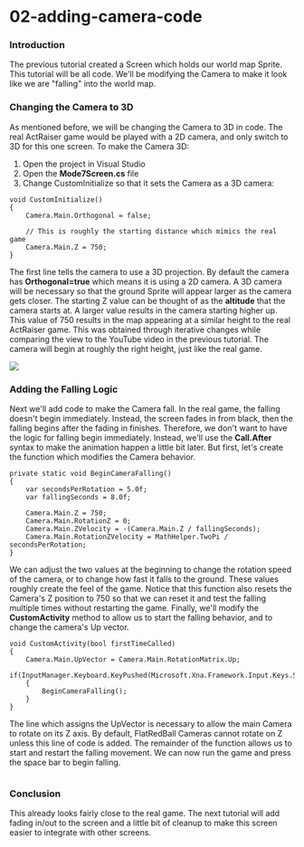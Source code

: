 # 02-adding-camera-code

### Introduction

The previous tutorial created a Screen which holds our world map Sprite. This tutorial will be all code. We'll be modifying the Camera to make it look like we are "falling" into the world map.

### Changing the Camera to 3D

As mentioned before, we will be changing the Camera to 3D in code. The real ActRaiser game would be played with a 2D camera, and only switch to 3D for this one screen. To make the Camera 3D:

1. Open the project in Visual Studio
2. Open the **Mode7Screen.cs** file
3. Change CustomInitialize so that it sets the Camera as a 3D camera:

&#x20;

```
void CustomInitialize()
{
    Camera.Main.Orthogonal = false;

    // This is roughly the starting distance which mimics the real game
    Camera.Main.Z = 750;
}
```

The first line tells the camera to use a 3D projection. By default the camera has **Orthogonal=true** which means it is using a 2D camera. A 3D camera will be necessary so that the ground Sprite will appear larger as the camera gets closer. The starting Z value can be thought of as the **altitude** that the camera starts at. A larger value results in the camera starting higher up. This value of 750 results in the map appearing at a similar height to the real ActRaiser game. This was obtained through iterative changes while comparing the view to the YouTube video in the previous tutorial. The camera will begin at roughly the right height, just like the real game.

![](../../../../media/2021-04-img\_606cf9b6eaddc.png)

### Adding the Falling Logic

Next we'll add code to make the Camera fall. In the real game, the falling doesn't begin immediately. Instead, the screen fades in from black, then the falling begins after the fading in finishes. Therefore, we don't want to have the logic for falling begin immediately. Instead, we'll use the **Call.After** syntax to make the animation happen a little bit later. But first, let's create the function which modifies the Camera behavior.

```
private static void BeginCameraFalling()
{
    var secondsPerRotation = 5.0f;
    var fallingSeconds = 8.0f;

    Camera.Main.Z = 750;
    Camera.Main.RotationZ = 0;
    Camera.Main.ZVelocity = -(Camera.Main.Z / fallingSeconds);
    Camera.Main.RotationZVelocity = MathHelper.TwoPi / secondsPerRotation;
}
```

We can adjust the two values at the beginning to change the rotation speed of the camera, or to change how fast it falls to the ground. These values roughly create the feel of the game. Notice that this function also resets the Camera's Z position to 750 so that we can reset it and test the falling multiple times without restarting the game. Finally, we'll modify the **CustomActivity** method to allow us to start the falling behavior, and to change the camera's Up vector.

```
void CustomActivity(bool firstTimeCalled)
{
    Camera.Main.UpVector = Camera.Main.RotationMatrix.Up;
    if(InputManager.Keyboard.KeyPushed(Microsoft.Xna.Framework.Input.Keys.Space))
    {
        BeginCameraFalling();
    }
}
```

The line which assigns the UpVector is necessary to allow the main Camera to rotate on its Z axis. By default, FlatRedBall Cameras cannot rotate on Z unless this line of code is added. The remainder of the function allows us to start and restart the falling movement. We can now run the game and press the space bar to begin falling. 

<figure><img src="../../../../media/2021-03-2021\_April\_06\_182918.gif" alt=""><figcaption></figcaption></figure>



### Conclusion

This already looks fairly close to the real game. The next tutorial will add fading in/out to the screen and a little bit of cleanup to make this screen easier to integrate with other screens. &#x20;

